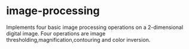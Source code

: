 # image-processing
Implements four basic image processing operations on a 2-dimensional digital image.
Four operations are image thresholding,magnification,contouring and color inversion.

